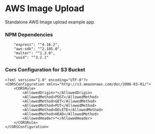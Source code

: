 # AWS Image Upload

Standalone AWS Image upload example app.

### NPM Dependencies

``` 
    "express": "^4.16.2",
    "aws-sdk": "^2.185.0",
    "multer": "^1.3.0",
    "uuid": "^3.2.1"
```


### Cors Configuration for S3 Bucket

```
<?xml version="1.0" encoding="UTF-8"?>
<CORSConfiguration xmlns="http://s3.amazonaws.com/doc/2006-03-01/">
    <CORSRule>
        <AllowedOrigin>*</AllowedOrigin>
        <AllowedMethod>POST</AllowedMethod>
        <AllowedMethod>GET</AllowedMethod>
        <AllowedMethod>PUT</AllowedMethod>
        <AllowedMethod>DELETE</AllowedMethod>
        <AllowedMethod>HEAD</AllowedMethod>
        <AllowedHeader>*</AllowedHeader>
    </CORSRule>
</CORSConfiguration>
```